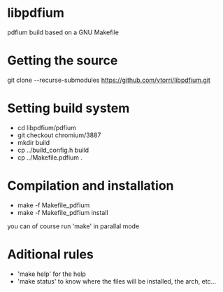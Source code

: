 # libpdfium

pdfium build based on a GNU Makefile

# Getting the source

git clone --recurse-submodules https://github.com/vtorri/libpdfium.git

# Setting build system

* cd libpdfium/pdfium
* git checkout chromium/3887
* mkdir build
* cp ../build_config.h build
* cp ../Makefile.pdfium .

# Compilation and installation

 * make -f Makefile_pdfium
 * make -f Makefile_pdfium install
 
 you can of course run 'make' in parallal mode
 
 # Aditional rules
 
  * 'make help' for the help
  * 'make status' to know where the files will be installed, the arch, etc...
  
